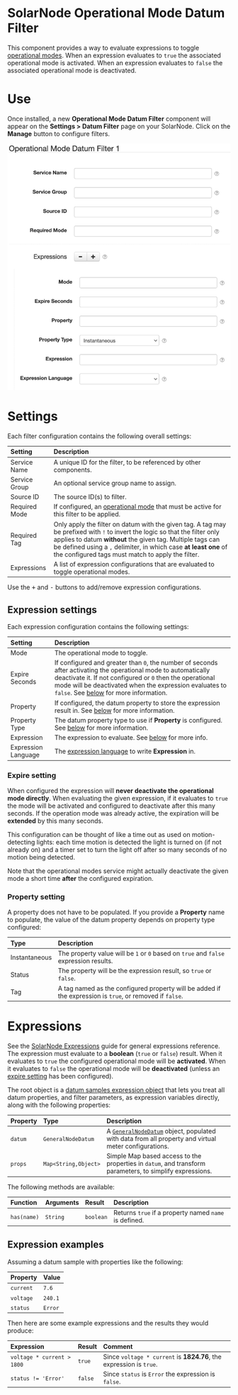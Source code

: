 # SolarNode Operational Mode Datum Filter

This component provides a way to evaluate expressions to toggle [operational modes][opmodes]. When
an expression evaluates to `true` the associated operational mode is activated. When an expression
evaluates to `false` the associated operational mode is deactivated.

# Use

Once installed, a new **Operational Mode Datum Filter** component will appear on the 
**Settings > Datum Filter** page on your SolarNode. Click on the **Manage** button to configure 
filters.

![Expression filter settings](docs/solarnode-opmode-filter-settings.png)

# Settings

Each filter configuration contains the following overall settings:

| Setting             | Description                                                       |
|:--------------------|:------------------------------------------------------------------|
| Service Name        | A unique ID for the filter, to be referenced by other components. |
| Service Group       | An optional service group name to assign. |
| Source ID           | The source ID(s) to filter. |
| Required Mode       | If configured, an [operational mode][opmodes] that must be active for this filter to be applied. |
| Required Tag        | Only apply the filter on datum with the given tag. A tag may be prefixed with <code>!</code> to invert the logic so that the filter only applies to datum **without** the given tag. Multiple tags can be defined using a `,` delimiter, in which case **at least one** of the configured tags must match to apply the filter. |
| Expressions         |  A list of expression configurations that are evaluated to toggle operational modes. |

Use the <kbd>+</kbd> and <kbd>-</kbd> buttons to add/remove expression configurations.

## Expression settings

Each expression configuration contains the following settings:

| Setting             | Description                                                       |
|:--------------------|:------------------------------------------------------------------|
| Mode                | The operational mode to toggle. |
| Expire Seconds      | If configured and greater than `0`, the number of seconds after activating the operational mode to automatically deactivate it. If not configured or `0` then the operational mode will be deactivated when the expression evaluates to `false`. See [below](#expire-setting) for more information. |
| Property            | If configured, the datum property to store the expression result in. See [below](#property-setting) for more information. |
| Property Type       | The datum property type to use if **Property** is configured. See [below](#property-setting) for more information. |
| Expression          | The expression to evaluate. See [below](#expressions) for more info. |
| Expression Language | The [expression language][expr] to write **Expression** in. |

### Expire setting

When configured the expression will **never deactivate the operational mode directly**. When
evaluating the given expression, if it evaluates to `true` the mode will be activated and configured
to deactivate after this many seconds. If the operation mode was already active, the expiration will
be **extended** by this many seconds.

This configuration can be thought of like a time out as used on motion-detecting lights: each time
motion is detected the light is turned on (if not already on) and a timer set to turn the light off
after so many seconds of no motion being detected.

Note that the operational modes service might actually deactivate the given mode a short time
**after** the configured expiration.

### Property setting

A property does not have to be populated. If you provide a **Property** name to populate, the value
of the datum property depends on property type configured:

| Type          | Description |
|:--------------|:------------|
| Instantaneous | The property value will be `1` or `0` based on `true` and `false` expression results. |
| Status        | The property will be the expression result, so `true` or `false`. |
| Tag           | A tag named as the configured property will be added if the expression is `true`, or removed if `false`. |


# Expressions

See the [SolarNode Expressions][node-expr] guide for general expressions reference. The expression
must evaluate to  a **boolean** (`true` or `false`) result. When it evaluates to `true` the
configured operational mode will be **activated**. When it evaluates to `false` the operational mode
will be **deactivated** (unless an [expire setting](#expire-setting) has been configured).

The root object is a [datum samples expression object][DatumSamplesExpressionRoot] that lets you
treat all datum properties, and filter parameters, as expression variables directly, along with
the following properties:

| Property | Type | Description |
|:---------|:-----|:------------|
| `datum` | `GeneralNodeDatum` | A [`GeneralNodeDatum`][GeneralNodeDatum] object, populated with data from all property and virtual meter configurations. |
| `props` | `Map<String,Object>` | Simple Map based access to the properties in `datum`, and transform parameters, to simplify expressions. |

The following methods are available:

| Function | Arguments | Result | Description |
|:---------|:----------|:-------|:------------|
| `has(name)` | `String` | `boolean` | Returns `true` if a property named `name` is defined. |

## Expression examples

Assuming a datum sample with properties like the following:

| Property | Value |
|:---------|:------|
| `current` | `7.6`   |
| `voltage` | `240.1` |
| `status`  | `Error` |

Then here are some example expressions and the results they would produce:

| Expression | Result | Comment |
|:-----------|:-------|:--------|
| `voltage * current > 1800` | `true` | Since `voltage * current` is **1824.76**, the expression is `true`. |
| `status != 'Error'` | `false` | Since `status` is `Error` the expression is `false`. |


[expr]: https://github.com/SolarNetwork/solarnetwork/wiki/Expression-Languages
[DatumSamplesExpressionRoot]: https://github.com/SolarNetwork/solarnetwork-common/blob/develop/net.solarnetwork.common/src/net/solarnetwork/domain/DatumSamplesExpressionRoot.java
[GeneralNodeDatum]: https://github.com/SolarNetwork/solarnetwork-node/blob/develop/net.solarnetwork.node/src/net/solarnetwork/node/domain/GeneralNodeDatum.java
[node-expr]: https://github.com/SolarNetwork/solarnetwork/wiki/SolarNode-Expressions
[opmodes]: https://github.com/SolarNetwork/solarnetwork/wiki/SolarNode-Operational-Modes
